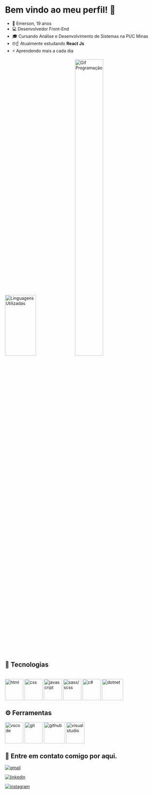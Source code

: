 # Bem vindo ao meu perfil! 🤝

- 👋 Emerson, 19 anos
- 💻 Desenvolvedor Front-End
- 🎓 Cursando Análise e Desenvolvimento de Sistemas na PUC Minas
- 🤓☝️ Atualmente estudando **React Js**
- ⚡ Aprendendo mais a cada dia

<div>
<img src="https://github-readme-stats.vercel.app/api/top-langs/?username=emersonjuunior&layout=compact&theme=radical" alt="Linguagens Utilizadas" width="45%" height="200px" />

<img src="https://i.pinimg.com/originals/28/e6/e1/28e6e16b4eee580edadfc42452bc9d74.gif" alt="Gif Programação" width="43%" height="50%"/>

</div>

## 📖 Tecnologias

<div style="display: inline_block"><br>
<img align="center" width="60" height="70" src="https://cdn.jsdelivr.net/gh/devicons/devicon@latest/icons/html5/html5-original.svg" alt="html"/>

<img align="center" width="60" height ="70" src="https://cdn.jsdelivr.net/gh/devicons/devicon@latest/icons/css3/css3-original.svg" alt="css"/>

<img align="center" width="60" height ="70" src="https://cdn.jsdelivr.net/gh/devicons/devicon@latest/icons/javascript/javascript-original.svg" alt="javascript"/>

<img align="center" width="60" height ="70" src="https://cdn.jsdelivr.net/gh/devicons/devicon@latest/icons/sass/sass-original.svg" alt="sass/scss"/>

<img align="center" width="60" height ="70" src="https://cdn.jsdelivr.net/gh/devicons/devicon@latest/icons/csharp/csharp-original.svg" alt="c#"/>

<img align="center" width="70" height="70" src="https://cdn.jsdelivr.net/gh/devicons/devicon@latest/icons/dotnetcore/dotnetcore-original.svg" alt="dotnet"/>

## ⚙️ Ferramentas

<img align="center" width="60" height ="70" src="https://cdn.jsdelivr.net/gh/devicons/devicon@latest/icons/vscode/vscode-original.svg" alt="vscode"/>

<img align="center" width="60" height ="70" src="https://cdn.jsdelivr.net/gh/devicons/devicon@latest/icons/git/git-original.svg" alt="git"/>

<img align="center" width="70" height="70" src="https://github.com/user-attachments/assets/e4c9ba85-b143-48a8-884a-59336b51e796" alt="github"/>

<img align="center" width="60" height ="70" src="https://cdn.jsdelivr.net/gh/devicons/devicon@latest/icons/visualstudio/visualstudio-original.svg" alt="visualstudio"/>

</div>

## 📩 Entre em contato comigo por aqui.

<div style="display: inline_block">
  
<a href="mailto:emerson.c.junior.115@gmail.com"><img src="https://img.shields.io/badge/Gmail-D14836?style=for-the-badge&logo=gmail&logoColor=white" alt="gmail"/></a>

<a href="#"><img src="https://img.shields.io/badge/LinkedIn-0077B5?style=for-the-badge&logo=linkedin&logoColor=white" alt="linkedin"/></a>

<a href="#"><img src="https://img.shields.io/badge/Instagram-E4405F?style=for-the-badge&logo=instagram&logoColor=white" alt="instagram"/></a>

</div>



